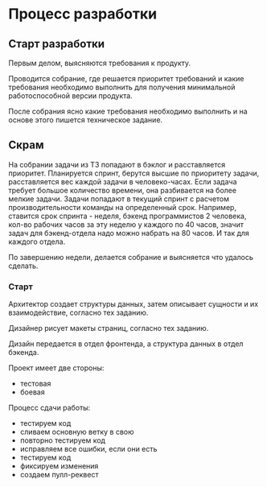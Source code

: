 Процесс разработки
=======

## Старт разработки

Первым делом, выясняются требования к продукту.

Проводится собрание, где решается приоритет требований и какие требования необходимо выполнить для получения минимальной работоспособной версии продукта.

После собрания ясно какие требования необходимо выполнить и на основе этого пишется техническое задание.

## Скрам

На собрании задачи из ТЗ попадают в бэклог и расставляется приоритет.
Планируется спринт, берутся высшие по приоритету задачи, расставляется вес каждой задачи в человеко-часах.
Если задача требует большое количество времени, она разбивается на более мелкие задачи.
Задачи попадают в текущий спринт с расчетом производительности команды на определенный срок.
Например, ставится срок спринта - неделя, бэкенд программистов 2 человека, кол-во рабочих часов за эту неделю у каждого по 40 часов,
значит задач для бэкенд-отдела надо можно набрать на 80 часов.
И так для каждого отдела.

По завершению недели, делается собрание и выясняется что удалось сделать.

### Старт

Архитектор создает структуры данных, затем описывает сущности и их взаимодействие, согласно тех заданию.

Дизайнер рисует макеты страниц, согласно тех заданию.

Дизайн передается в отдел фронтенда, а структура данных в отдел бэкенда.

Проект имеет две стороны:

* тестовая
* боевая

Процесс сдачи работы:

* тестируем код
* сливаем основную ветку в свою
* повторно тестируем код
* исправляем все ошибки, если они есть
* тестируем код
* фиксируем изменения
* создаем пулл-реквест

